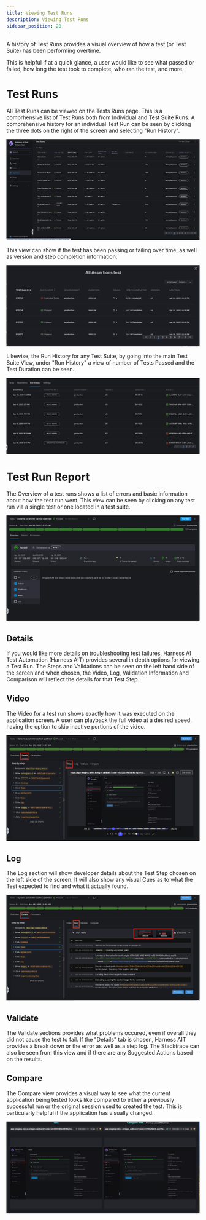 ```yaml
---
title: Viewing Test Runs
description: Viewing Test Runs
sidebar_position: 20
---
```

A history of Test Runs provides a visual overview of how a test (or Test Suite) has been performing overtime.&#x20;

This is helpful if at a quick glance, a user would like to see what passed or failed, how long the test took to complete, who ran the test, and more.

# Test Runs

All Test Runs can be viewed on the Tests Runs page. This is a comprhensive list of Test Runs both from Individual and Test Suite Runs. A comprehensive history for an individual Test Run can be seen by clicking the three dots on the right of the screen and selecting "Run History".

![](./static/test-runs-list.png)

This view can show if the test has been passing or failing over time, as well as version and step completion information.

![](./static/run-history.png)

Likewise, the Run History for any Test Suite, by going into the main Test Suite View, under "Run History" a view of number of Tests Passed and the Test Duration can be seen.

![](./static/test-suite-run-history.png)

# Test Run Report

The Overview of a test runs shows a list of errors and basic information about how the test run went. This view can be seen by clicking on any test run via a single test or one located in a test suite.

![](./static/test-run-overview.png)

## Details

If you would like more details on troubleshooting test failures, Harness AI Test Automation (Harness AIT)  provides several in depth options for viewing a Test Run. The Steps and Validations can be seen on the left hand side of the screen and when chosen, the Video, Log, Validation Information and Comparison will reflect the details for that Test Step.

## Video

The Video for a test run shows exactly how it was executed on the application screen. A user can playback the full video at a desired speed, having the option to skip inactive portions of the video.

![](./static/test-run-details-video.png)

## Log

The Log section will show developer details about the Test Step chosen on the left side of the screen. It will also show any visual Cues as to what the Test expected to find and what it actually found.

![](./static/test-run-details-log.png)
## Validate

The Validate sections provides what problems occured, even if overall they did not cause the test to fail. If the "Details" tab is chosen, Harness AIT provides a break down or the error as well as a step log. The Stacktrace can also be seen from this view and if there are any Suggested Actions based on the results.

## Compare

The Compare view provides a visual way to see what the current application being tested looks like compared to either a previously successful run or the original session used to created the test. This is particularly helpful if the application has visually changed.

![](./static/test-run-details-compare.png)


